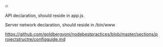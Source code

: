 🔥

API declaration, should reside in app.js

Server network declaration, should reside in /bin/www

https://github.com/goldbergyoni/nodebestpractices/blob/master/sections/projectstructre/configguide.md
